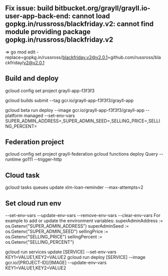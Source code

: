 ## Fix issue: build bitbucket.org/grayll/grayll.io-user-app-back-end: cannot load gopkg.in/russross/blackfriday.v2: cannot find module providing package gopkg.in/russross/blackfriday.v2

=> go mod edit -replace=gopkg.in/russross/blackfriday.v2@v2.0.1=github.com/russross/blackfriday/v2@v2.0.1

## Build and deploy
gcloud config set project grayll-app-f3f3f3

gcloud builds submit --tag gcr.io/grayll-app-f3f3f3/grayll-app

gcloud beta run deploy --image gcr.io/grayll-app-f3f3f3/grayll-app --platform managed --set-env-vars SUPER_ADMIN_ADDRESS=,SUPER_ADMIN_SEED=,SELLING_PRICE=,SELLING_PERCENT=

## Federation project
gcloud config set project grayll-federation
gcloud functions deploy Query --runtime go111 --trigger-http

## Cloud task
gcloud tasks queues update xlm-loan-reminder --max-attempts=2

## Set cloud run env
--set-env-vars
--update-env-vars
--remove-env-vars
--clear-env-vars
For example to add or update the environment variables:
superAdminAddress := os.Getenv("SUPER_ADMIN_ADDRESS")
	superAdminSeed := os.Getenv("SUPER_ADMIN_SEED")
	sellingPrice := os.Getenv("SELLING_PRICE")
	sellingPercent := os.Getenv("SELLING_PERCENT")


gcloud run services update [SERVICE] --set-env-vars KEY1=VALUE1,KEY2=VALUE2
gcloud run deploy [SERVICE] --image gcr.io/[PROJECT-ID]/[IMAGE] --update-env-vars KEY1=VALUE1,KEY2=VALUE2